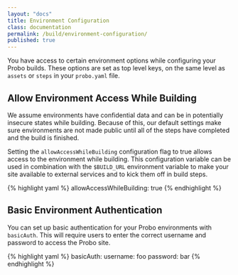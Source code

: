 ```yaml
---
layout: "docs"
title: Environment Configuration
class: documentation
permalink: /build/environment-configuration/
published: true
---
```


You have access to certain environment options while configuring your Probo builds. These options are set as top level keys, on the same level as `assets` or `steps` in your `probo.yaml` file.

## Allow Environment Access While Building

We assume environments have confidential data and can be in potentially insecure states while building. Because of this, our default settings make sure environments are not made public until all of the steps have completed and the build is finished.

Setting the `allowAccessWhileBuilding` configuration flag to true allows access to the environment while building. This configuration variable can be used in combination with the `$BUILD_URL` environment variable to make your site available to external services and to kick them off in build steps.

{% highlight yaml %}
allowAccessWhileBuilding: true
{% endhighlight %}

## Basic Environment Authentication

You can set up basic authentication for your Probo environments with `basicAuth`. This will require users to enter the correct username and password to access the Probo site.

{% highlight yaml %}
basicAuth:
  username: foo
  password: bar
{% endhighlight %}
